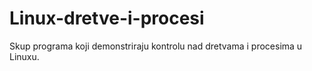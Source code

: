 # Linux-dretve-i-procesi
Skup programa koji demonstriraju kontrolu nad dretvama i procesima u Linuxu.
